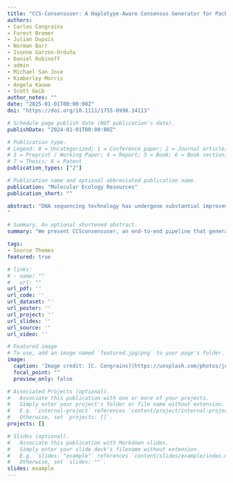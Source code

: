 ```yaml
---
title: "CCS‐Consensuser: A Haplotype‐Aware Consensus Generator for PacBio Amplicon Sequences"
authors:
- Carlos Congrains
- Forest Bremer
- Julian Dupuis
- Norman Barr
- Ivonne Garzón-Orduña
- Daniel Rubinoff
- admin
- Michael San Jose
- Kimberley Morris
- Angela Kauwe
- Scott Geib
author_notes: ""
date: "2025-01-01T00:00:00Z"
doi: "https://doi.org/10.1111/1755-0998.14113"

# Schedule page publish date (NOT publication's date).
publishDate: "2024-01-01T00:00:00Z"

# Publication type.
# Legend: 0 = Uncategorized; 1 = Conference paper; 2 = Journal article;
# 3 = Preprint / Working Paper; 4 = Report; 5 = Book; 6 = Book section;
# 7 = Thesis; 8 = Patent
publication_types: ["2"]

# Publication name and optional abbreviated publication name.
publication: "Molecular Ecology Resources"
publication_short: ""

abstract: "DNA sequencing technology has undergone substantial improvements in recent years, to the extent that Third Generation Sequencing platforms are capable of massively generating long-reads. Amplicon sequencing has been among the most popular techniques due to its wide application in diverse fields of biological sciences. However, there is a lack of software specifically designed to analyse intra-individual genetic variation using amplicon long-read data. Here, we present CCSconsensuser, an end-to-end pipeline that generates consensus sequences from amplicon sequencing using high-fidelity reads produced by PacBio circular consensus sequencing (CCS). We evaluated the concordance of the results produced using CCS + CCS-consensuser and other sequencing platforms (Illumina and Sanger), as well as accuracy using a simulated dataset. This assessment showed that CCS amplicon data coupled with CCS-consensuser can produce high-quality sequences (PHRED > 30). The pipeline resulted in high proportions of identical sequence bins for real data, achieving up to 94.94% concordance with COI Sanger sequences and 92.61% with nuclear loci Illumina sequences (considering heterozygous loci), and 95.55% with a fully phased nuclear simulated dataset. Furthermore, our pipeline can be used to detect heteroplasmy in mtDNA, cross-contamination, resolve the phase of nuclear genes in diploid organisms, and conceivably for multi-copy gene systems such as rDNA. These results not only support its potential for application in studies using haploid data such as DNA barcoding, but also demonstrate its unique capacity to explore within individual haplotype variation. Therefore, our strategy shows promise for a broad range of applications in biology and medicine that have been challenging to assess using traditional techniques.
"

# Summary. An optional shortened abstract.
summary: "We present CCSconsensuser, an end-to-end pipeline that generates consensus sequences from amplicon sequencing using high-fidelity reads produced by PacBio circular consensus sequencing (CCS)."

tags:
- Source Themes
featured: true

# links:
# - name: ""
#   url: ""
url_pdf: ''
url_code: ''
url_dataset: ''
url_poster: ''
url_project: ''
url_slides: ''
url_source: ''
url_video: ''

# Featured image
# To use, add an image named `featured.jpg/png` to your page's folder. 
image:
  caption: 'Image credit: [C. Congrains](https://unsplash.com/photos/jdD8gXaTZsc)'
  focal_point: ""
  preview_only: false

# Associated Projects (optional).
#   Associate this publication with one or more of your projects.
#   Simply enter your project's folder or file name without extension.
#   E.g. `internal-project` references `content/project/internal-project/index.md`.
#   Otherwise, set `projects: []`.
projects: []

# Slides (optional).
#   Associate this publication with Markdown slides.
#   Simply enter your slide deck's filename without extension.
#   E.g. `slides: "example"` references `content/slides/example/index.md`.
#   Otherwise, set `slides: ""`.
slides: example
---
```

